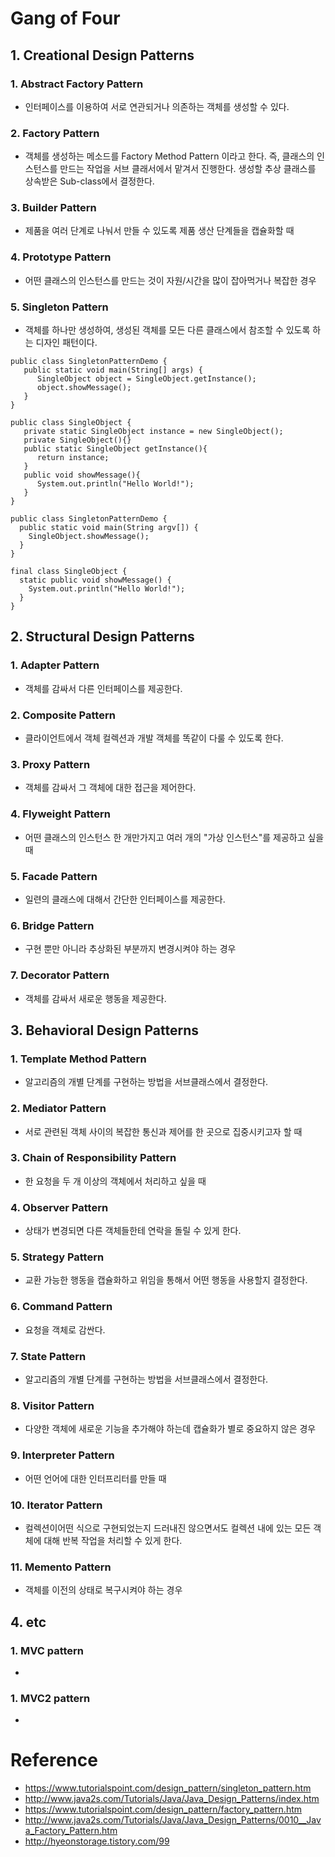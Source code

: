 # Gang of Four

## 1. Creational Design Patterns

### 1. Abstract Factory Pattern
- 인터페이스를 이용하여 서로 연관되거나 의존하는 객체를 생성할 수 있다.

### 2. Factory Pattern
- 객체를 생성하는 메소드를 Factory Method Pattern 이라고 한다. 즉, 클래스의 인스턴스를 만드는 작업을 서브 클래서에서 맡겨서 진행한다. 생성할 추상 클래스를 상속받은 Sub-class에서 결정한다.

### 3. Builder Pattern
- 제품을 여러 단계로 나눠서 만들 수 있도록 제품 생산 단계들을 캡슐화할 때

### 4. Prototype Pattern
- 어떤 클래스의 인스턴스를 만드는 것이 자원/시간을 많이 잡아먹거나 복잡한 경우

### 5. Singleton Pattern
- 객체를 하나만 생성하여, 생성된 객체를 모든 다른 클래스에서 참조할 수 있도록 하는 디자인 패턴이다.

<pre><code>public class SingletonPatternDemo {
   public static void main(String[] args) {
      SingleObject object = SingleObject.getInstance();
      object.showMessage();
   }
}

public class SingleObject {
   private static SingleObject instance = new SingleObject();
   private SingleObject(){}
   public static SingleObject getInstance(){
      return instance;
   }
   public void showMessage(){
      System.out.println("Hello World!");
   }
}</code></pre>
<pre><code>public class SingletonPatternDemo {
  public static void main(String argv[]) {
    SingleObject.showMessage();
  }
}

final class SingleObject {
  static public void showMessage() {
    System.out.println("Hello World!");
  }
}</code></pre>


## 2. Structural Design Patterns
### 1. Adapter Pattern
- 객체를 감싸서 다른 인터페이스를 제공한다.

### 2. Composite Pattern
- 클라이언트에서 객체 컬렉션과 개발 객체를 똑같이 다룰 수 있도록 한다.

### 3. Proxy Pattern
- 객체를 감싸서 그 객체에 대한 접근을 제어한다.

### 4. Flyweight Pattern
- 어떤 클래스의 인스턴스 한 개만가지고 여러 개의 "가상 인스턴스"를 제공하고 싶을 때

### 5. Facade Pattern
- 일련의 클래스에 대해서 간단한 인터페이스를 제공한다.

### 6. Bridge Pattern
- 구현 뿐만 아니라 추상화된 부분까지 변경시켜야 하는 경우

### 7. Decorator Pattern
- 객체를 감싸서 새로운 행동을 제공한다.


## 3. Behavioral Design Patterns

### 1. Template Method Pattern
- 알고리즘의 개별 단계를 구현하는 방법을 서브클래스에서 결정한다.

### 2. Mediator Pattern
- 서로 관련된 객체 사이의 복잡한 통신과 제어를 한 곳으로 집중시키고자 할 때

### 3. Chain of Responsibility Pattern
- 한 요청을 두 개 이상의 객체에서 처리하고 싶을 때

### 4. Observer Pattern
- 상태가 변경되면 다른 객체들한테 연락을 돌릴 수 있게 한다.

### 5. Strategy Pattern
- 교환 가능한 행동을 캡슐화하고 위임을 통해서 어떤 행동을 사용할지 결정한다.

### 6. Command Pattern
- 요청을 객체로 감싼다.

### 7. State Pattern
- 알고리즘의 개별 단계를 구현하는 방법을 서브클래스에서 결정한다.

### 8. Visitor Pattern
- 다양한 객체에 새로운 기능을 추가해야 하는데 캡슐화가 별로 중요하지 않은 경우

### 9. Interpreter Pattern
- 어떤 언어에 대한 인터프리터를 만들 때

### 10. Iterator Pattern
- 컬렉션이어떤 식으로 구현되었는지 드러내진 않으면서도 컬렉션 내에 있는 모든 객체에 대해 반복 작업을 처리할 수 있게 한다.

### 11. Memento Pattern
- 객체를 이전의 상태로 복구시켜야 하는 경우

## 4. etc

### 1. MVC pattern
-

### 1. MVC2 pattern
- 

# Reference 
- https://www.tutorialspoint.com/design_pattern/singleton_pattern.htm
- http://www.java2s.com/Tutorials/Java/Java_Design_Patterns/index.htm
- https://www.tutorialspoint.com/design_pattern/factory_pattern.htm
- http://www.java2s.com/Tutorials/Java/Java_Design_Patterns/0010__Java_Factory_Pattern.htm
- http://hyeonstorage.tistory.com/99
